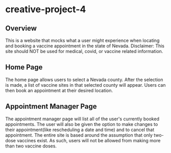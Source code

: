# creative-project-4

## Overview

This is a website that mocks what a user might experience when locating and booking a vaccine appointment in the state of Nevada. Disclaimer: This site should NOT be used for medical, covid, or vaccine related information.

## Home Page

The home page allows users to select a Nevada county. After the selection is made, a list of vaccine sites in that selected county will appear. Users can then book an appointment at their desired location. 

## Appointment Manager Page

The appointment manager page will list all of the user's currently booked appointments. The user will also be given the option to make changes to their appointment(like rescheduling a date and time) and to cancel that appointment. The entire site is based around the assumption that only two-dose vaccines exist. As such, users will not be allowed from making more than two vaccine doses.

